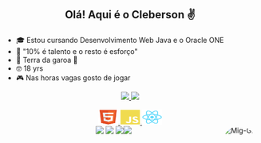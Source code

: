 ## <p align="center">Olá! Aqui é o Cleberson ✌️</p>
- 🎓 Estou cursando Desenvolvimento Web Java e o Oracle ONE
- 🚀 "10% é talento e o resto é esforço"
- 🌃 Terra da garoa 🌃
- 🤓 18 yrs
- 🎮 Nas horas vagas gosto de jogar 



<div display:"inline" align="center">
  <a href="//github.com/ClebersonHenrique555">
  <img height="150em" src="https://github-readme-stats.vercel.app/api?username=ClebersonHenrique555&show_icons=true&theme=github_dark&include_all_commits=true&count_private=true"/>
  <img height="150em" src="https://github-readme-stats.vercel.app/api/top-langs/?username=ClebersonHenrique555&layout=compact&langs_count=7&theme=github_dark"/>
</div>
 <div display:"inline-block" align="center"><br>
  <img align="justify" alt="HTML" height="30" width="40" src="https://raw.githubusercontent.com/devicons/devicon/master/icons/html5/html5-original.svg">
  <img align="justify" alt="JavaScript" height="30" width="40" src="https://raw.githubusercontent.com/devicons/devicon/master/icons/javascript/javascript-plain.svg">
  <img align="justify" alt="React" height="30" width="40" src="https://raw.githubusercontent.com/devicons/devicon/master/icons/react/react-original.svg">
</div>

 
 <img align="right" alt="Mig-Gif" height="200" style="border-radius:50px;" src="https://c.tenor.com/8gGjB1JF7ooAAAAC/space-astronaut.gif">

 
<div align="center" display="inline-block">
 <a href="https://www.instagram.com/cleberson_henrique555/" target="_blank"><img src="https://img.shields.io/badge/-Instagram-%23E4405F?style=for-the-badge&logo=instagram&logoColor=white" target="_blank"></a>
 <a href="https://www.linkedin.com/in/-cleberson-henrique-/" target="_blank"><img src="https://img.shields.io/badge/-LinkedIn-%230077B5?style=for-the-badge&logo=linkedin&logoColor=white" target="_blank"></a>
 <a href = "mailto:clebersonhenrique69@gmail.com"><img src="https://img.shields.io/badge/-Gmail-%23333?style=for-the-badge&logo=gmail&logoColor=white" target="_blank
 </a>
<a href="." target="_blank"><img src="https://img.shields.io/badge/website-000000?style=for-the-badge&logo=About.me&logoColor=white" target="_blank"></a>
</div>
